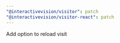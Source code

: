 ```yaml
---
"@interactivevision/visitor": patch
"@interactivevision/visitor-react": patch
---
```


Add option to reload visit
